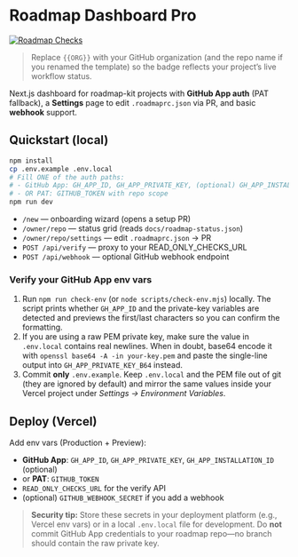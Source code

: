 # Roadmap Dashboard Pro

[![Roadmap Checks](https://img.shields.io/github/actions/workflow/status/{{ORG}}/Roadmap-Kit-Starter/roadmap.yml?branch=main&label=roadmap)](https://github.com/{{ORG}}/Roadmap-Kit-Starter/actions/workflows/roadmap.yml)

> Replace `{{ORG}}` with your GitHub organization (and the repo name if you renamed
> the template) so the badge reflects your project’s live workflow status.

Next.js dashboard for roadmap-kit projects with **GitHub App auth** (PAT fallback), a **Settings** page to edit `.roadmaprc.json` via PR, and basic **webhook** support.

## Quickstart (local)

```bash
npm install
cp .env.example .env.local
# Fill ONE of the auth paths:
# - GitHub App: GH_APP_ID, GH_APP_PRIVATE_KEY, (optional) GH_APP_INSTALLATION_ID
# - OR PAT: GITHUB_TOKEN with repo scope
npm run dev
```

- `/new` — onboarding wizard (opens a setup PR)
- `/owner/repo` — status grid (reads `docs/roadmap-status.json`)
- `/owner/repo/settings` — edit `.roadmaprc.json` → PR
- `POST /api/verify` — proxy to your READ_ONLY_CHECKS_URL
- `POST /api/webhook` — optional GitHub webhook endpoint

### Verify your GitHub App env vars

1. Run `npm run check-env` (or `node scripts/check-env.mjs`) locally. The script prints whether `GH_APP_ID` and the private-key
   variables are detected and previews the first/last characters so you can confirm the formatting.
2. If you are using a raw PEM private key, make sure the value in `.env.local` contains real newlines. When in doubt, base64 encode it
   with `openssl base64 -A -in your-key.pem` and paste the single-line output into `GH_APP_PRIVATE_KEY_B64` instead.
3. Commit **only** `.env.example`. Keep `.env.local` and the PEM file out of git (they are ignored by default) and mirror the same
   values inside your Vercel project under *Settings → Environment Variables*.

## Deploy (Vercel)

Add env vars (Production + Preview):
- **GitHub App**: `GH_APP_ID`, `GH_APP_PRIVATE_KEY`, `GH_APP_INSTALLATION_ID` (optional)
- or **PAT**: `GITHUB_TOKEN`
- `READ_ONLY_CHECKS_URL` for the verify API
- (optional) `GITHUB_WEBHOOK_SECRET` if you add a webhook

> **Security tip:** Store these secrets in your deployment platform (e.g., Vercel env vars) or in a local `.env.local` file for development. Do **not** commit GitHub App credentials to your roadmap repo—no branch should contain the raw private key.

